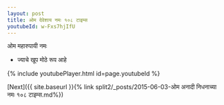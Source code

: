 ```yaml
---
layout: post
title: ओम देवेशाय नमः १०८ टाइम्स
youtubeId: w-Fxs7hjIfU
---
```

 
 
 ओम महारुपायी नमः  
 
 -  ज्याचे खूप मोठे रूप आहे 
 
  
 
  
 
 
 
 
 
 


{% include youtubePlayer.html id=page.youtubeId %}
 
[Next]({{ site.baseurl }}{% link  split2/_posts/2015-06-03-ओम अनादी निधनाच्या नमः  १०८ टाइम्स.md%})
 
